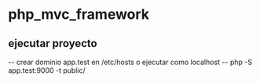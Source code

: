 # php_mvc_framework

## ejecutar proyecto

-- crear dominio app.test en /etc/hosts o ejecutar como localhost
-- php -S app.test:9000 -t public/